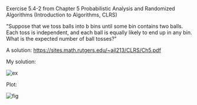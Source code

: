Exercise 5.4-2 from Chapter 5 Probabilistic Analysis and Randomized Algorithms (Introduction to Algorithms, CLRS)

"Suppose that we toss balls into b bins until some bin contains two balls. Each toss is independent, and each ball is equally likely to end up in any bin. What is the expected number of ball tosses?"

A solution: https://sites.math.rutgers.edu/~ajl213/CLRS/Ch5.pdf

My solution: 

![ex](https://user-images.githubusercontent.com/62892813/124136340-fe2f8f00-da84-11eb-8c48-42a8fce9a433.JPG)

Plot: 

![fig](https://user-images.githubusercontent.com/62892813/124136367-025bac80-da85-11eb-95f4-e158252f88e4.png)
